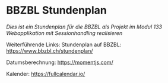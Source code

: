 # BBZBL Stundenplan
_Dies ist ein Stundenplan für die BBZBL als Projekt im Modul 133 Webapplikation mit Sessionhandling realisieren_


Weiterführende Links:
Stundenplan auf BBZBL:
https://www.bbzbl.ch/stundenplan/

Datumsberechnung:
https://momentjs.com/

Kalender:
https://fullcalendar.io/